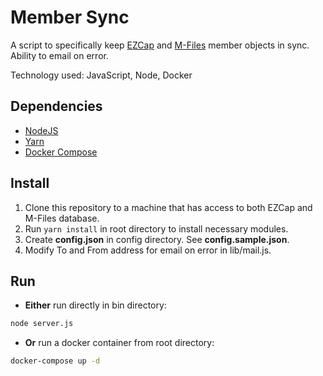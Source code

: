 # Member Sync
A script to specifically keep [EZCap](https://www.citrahealth.com/solutions/ez-cap) and [M-Files](https://www.m-files.com/) member objects in sync. Ability to email on error.

Technology used: JavaScript, Node, Docker

## Dependencies
* [NodeJS](https://nodejs.org/en/)
* [Yarn](https://classic.yarnpkg.com/en/docs/install/#windows-stable)
* [Docker Compose](https://docs.docker.com/compose/install/)

## Install
1. Clone this repository to a machine that has access to both EZCap and M-Files database.
2. Run `yarn install` in root directory to install necessary modules.
3. Create **config.json** in config directory. See **config.sample.json**.
4. Modify To and From address for email on error in lib/mail.js.

## Run
* **Either** run directly in bin directory:
```bash
node server.js
```
* **Or** run a docker container from root directory:
```bash
docker-compose up -d
```
